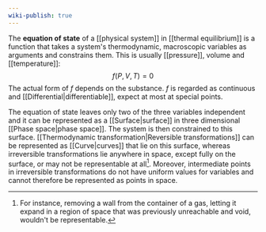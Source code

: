 ```yaml
---
wiki-publish: true
---
```

The **equation of state** of a [[physical system]] in [[thermal equilibrium]] is a function that takes a system's thermodynamic, macroscopic variables as arguments and constrains them. This is usually [[pressure]], volume and [[temperature]]:
$$f(P,V,T)=0$$
The actual form of $f$ depends on the substance. $f$ is regarded as continuous and [[Differential|differentiable]], expect at most at special points.

The equation of state leaves only two of the three variables independent and it can be represented as a [[Surface|surface]] in three dimensional [[Phase space|phase space]]. The system is then constrained to this surface. [[Thermodynamic transformation|Reversible transformations]] can be represented as [[Curve|curves]] that lie on this surface, whereas irreversible transformations lie anywhere in space, except fully on the surface, or may not be representable at all[^1]. Moreover, intermediate points in irreversible transformations do not have uniform values for variables and cannot therefore be represented as points in space.

[^1]: For instance, removing a wall from the container of a gas, letting it expand in a region of space that was previously unreachable and void, wouldn't be representable.